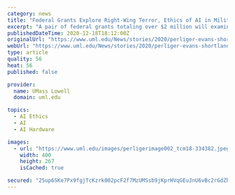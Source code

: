 ```yaml
---
category: news
title: "Federal Grants Explore Right-Wing Terror, Ethics of AI in Military"
excerpt: "A pair of federal grants totaling over $2 million will examine right-wing terror and the ethics of testing soldiers with artificial intelligence."
publishedDateTime: 2020-12-18T18:12:00Z
originalUrl: "https://www.uml.edu/News/stories/2020/perliger-evans-shortland-grants.aspx"
webUrl: "https://www.uml.edu/News/stories/2020/perliger-evans-shortland-grants.aspx"
type: article
quality: 56
heat: 56
published: false

provider:
  name: UMass Lowell
  domain: uml.edu

topics:
  - AI Ethics
  - AI
  - AI Hardware

images:
  - url: "https://www.uml.edu/images/perligerimage002_tcm18-334382.jpeg"
    width: 400
    height: 267
    isCached: true

secured: "25up6SKe7Px9fgjTcKzrk002pcF2f7MzUMSsb9jKprHVqGEuJnU6vBc2rGdZhyRHUEV6dFNKqAHIJoTdS9k4et5wSd3ZU1XnoNZ9yLith+MomXrD9bp25Did/Zih5561R2E9nQiKUmbzh+0eJJ6071ty9+NJ+9mc6ru1CcNmHEseJM/Jb0HlpNtUFZ6Fn5vzViEtTD/Y01kOF/gsjzekxty0/sqHcUR+h8PEXzOx4+lkfw0wB3M5NcmOfVsGdZ37dqNuyp4mxW3wbK8tdXdOacpUTXHjOwwRFURLEWQlP+HSYLaL6UfeNy0q2t+t6kbtelAcMfmCdcxsGNCmngCdOAkpGTKwN7vt0M4QvnCHZE0=;1gNfy8b17Ywg/yf4MJ6VIA=="
---
```


